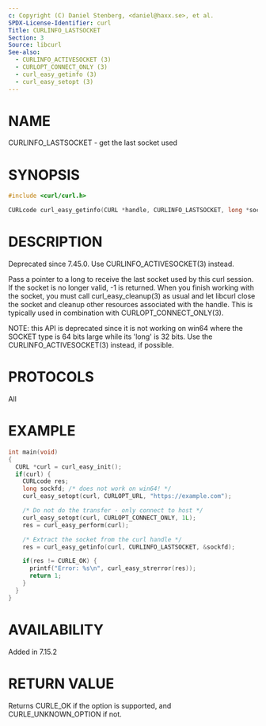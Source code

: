 ```yaml
---
c: Copyright (C) Daniel Stenberg, <daniel@haxx.se>, et al.
SPDX-License-Identifier: curl
Title: CURLINFO_LASTSOCKET
Section: 3
Source: libcurl
See-also:
  - CURLINFO_ACTIVESOCKET (3)
  - CURLOPT_CONNECT_ONLY (3)
  - curl_easy_getinfo (3)
  - curl_easy_setopt (3)
---
```


# NAME

CURLINFO_LASTSOCKET - get the last socket used

# SYNOPSIS

~~~c
#include <curl/curl.h>

CURLcode curl_easy_getinfo(CURL *handle, CURLINFO_LASTSOCKET, long *socket);
~~~

# DESCRIPTION

Deprecated since 7.45.0. Use CURLINFO_ACTIVESOCKET(3) instead.

Pass a pointer to a long to receive the last socket used by this curl
session. If the socket is no longer valid, -1 is returned. When you finish
working with the socket, you must call curl_easy_cleanup(3) as usual and
let libcurl close the socket and cleanup other resources associated with the
handle. This is typically used in combination with
CURLOPT_CONNECT_ONLY(3).

NOTE: this API is deprecated since it is not working on win64 where the SOCKET
type is 64 bits large while its 'long' is 32 bits. Use the
CURLINFO_ACTIVESOCKET(3) instead, if possible.

# PROTOCOLS

All

# EXAMPLE

~~~c
int main(void)
{
  CURL *curl = curl_easy_init();
  if(curl) {
    CURLcode res;
    long sockfd; /* does not work on win64! */
    curl_easy_setopt(curl, CURLOPT_URL, "https://example.com");

    /* Do not do the transfer - only connect to host */
    curl_easy_setopt(curl, CURLOPT_CONNECT_ONLY, 1L);
    res = curl_easy_perform(curl);

    /* Extract the socket from the curl handle */
    res = curl_easy_getinfo(curl, CURLINFO_LASTSOCKET, &sockfd);

    if(res != CURLE_OK) {
      printf("Error: %s\n", curl_easy_strerror(res));
      return 1;
    }
  }
}
~~~

# AVAILABILITY

Added in 7.15.2

# RETURN VALUE

Returns CURLE_OK if the option is supported, and CURLE_UNKNOWN_OPTION if not.
